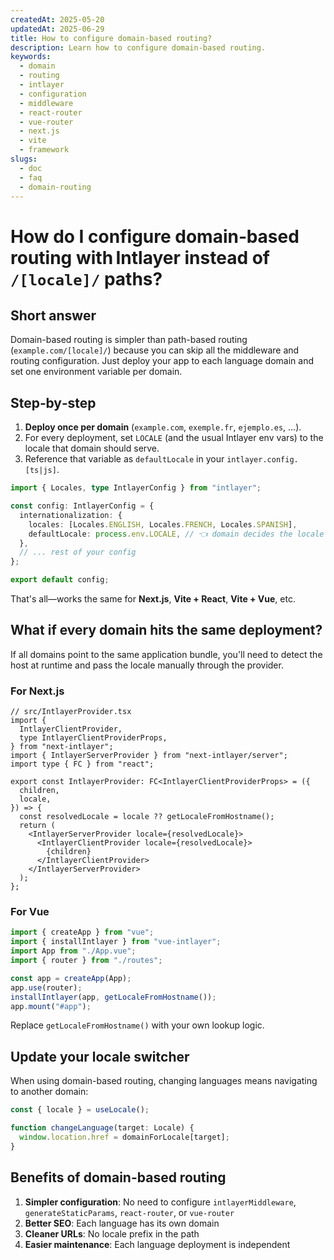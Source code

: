 ```yaml
---
createdAt: 2025-05-20
updatedAt: 2025-06-29
title: How to configure domain-based routing?
description: Learn how to configure domain-based routing.
keywords:
  - domain
  - routing
  - intlayer
  - configuration
  - middleware
  - react-router
  - vue-router
  - next.js
  - vite
  - framework
slugs:
  - doc
  - faq
  - domain-routing
---
```


# How do I configure **domain‑based routing** with Intlayer instead of `/[locale]/` paths?

## Short answer

Domain-based routing is simpler than path-based routing (`example.com/[locale]/`) because you can skip all the middleware and routing configuration. Just deploy your app to each language domain and set one environment variable per domain.

## Step‑by‑step

1. **Deploy once per domain** (`example.com`, `exemple.fr`, `ejemplo.es`, …).
2. For every deployment, set `LOCALE` (and the usual Intlayer env vars) to the locale that domain should serve.
3. Reference that variable as `defaultLocale` in your `intlayer.config.[ts|js]`.

```ts
import { Locales, type IntlayerConfig } from "intlayer";

const config: IntlayerConfig = {
  internationalization: {
    locales: [Locales.ENGLISH, Locales.FRENCH, Locales.SPANISH],
    defaultLocale: process.env.LOCALE, // 👈 domain decides the locale
  },
  // ... rest of your config
};

export default config;
```

That's all—works the same for **Next.js**, **Vite + React**, **Vite + Vue**, etc.

## What if every domain hits the **same** deployment?

If all domains point to the same application bundle, you'll need to detect the host at runtime and pass the locale manually through the provider.

### For Next.js

```tsx
// src/IntlayerProvider.tsx
import {
  IntlayerClientProvider,
  type IntlayerClientProviderProps,
} from "next-intlayer";
import { IntlayerServerProvider } from "next-intlayer/server";
import type { FC } from "react";

export const IntlayerProvider: FC<IntlayerClientProviderProps> = ({
  children,
  locale,
}) => {
  const resolvedLocale = locale ?? getLocaleFromHostname();
  return (
    <IntlayerServerProvider locale={resolvedLocale}>
      <IntlayerClientProvider locale={resolvedLocale}>
        {children}
      </IntlayerClientProvider>
    </IntlayerServerProvider>
  );
};
```

### For Vue

```ts
import { createApp } from "vue";
import { installIntlayer } from "vue-intlayer";
import App from "./App.vue";
import { router } from "./routes";

const app = createApp(App);
app.use(router);
installIntlayer(app, getLocaleFromHostname());
app.mount("#app");
```

Replace `getLocaleFromHostname()` with your own lookup logic.

## Update your locale switcher

When using domain-based routing, changing languages means navigating to another domain:

```ts
const { locale } = useLocale();

function changeLanguage(target: Locale) {
  window.location.href = domainForLocale[target];
}
```

## Benefits of domain-based routing

1. **Simpler configuration**: No need to configure `intlayerMiddleware`, `generateStaticParams`, `react-router`, or `vue-router`
2. **Better SEO**: Each language has its own domain
3. **Cleaner URLs**: No locale prefix in the path
4. **Easier maintenance**: Each language deployment is independent
